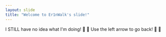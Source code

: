 ```yaml
---
layout: slide
title: "Welcome to Er1nWalk's slide!"
---
```

I STILL have no idea what I'm doing! :tada: :tada:
Use the left arrow to go back! :tada: :tada:
